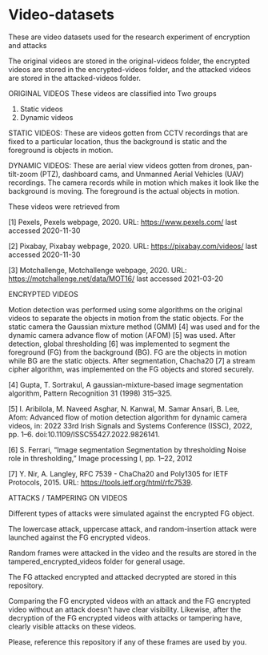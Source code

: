 # Video-datasets
These are video datasets used for the research experiment of encryption and attacks


The original videos are stored in the original-videos folder, the encrypted videos are stored in the encrypted-videos folder, and the attacked videos are stored in the attacked-videos folder.

ORIGINAL VIDEOS
These videos are classified into Two groups
  1. Static videos
  2. Dynamic videos

STATIC VIDEOS: These are videos gotten from CCTV recordings that are fixed to a particular location, thus the background is static and the foreground is objects in motion.

DYNAMIC VIDEOS: These are aerial view videos gotten from drones, pan-tilt-zoom (PTZ), dashboard cams, and Unmanned Aerial Vehicles (UAV) recordings. The camera records while in motion which makes it look like the background is moving. The foreground is the actual objects in motion.

These videos were retrieved from 

[1] Pexels, Pexels webpage, 2020. URL: https://www.pexels.com/ last accessed 2020-11-30


[2] Pixabay, Pixabay webpage, 2020. URL: https://pixabay.com/videos/ last accessed 2020-11-30


[3] Motchallenge, Motchallenge webpage, 2020. URL: https://motchallenge.net/data/MOT16/ last accessed 2021-03-20



ENCRYPTED VIDEOS

Motion detection was performed using some algorithms on the original videos to separate the objects in motion from the static objects. For the static camera the Gaussian mixture method (GMM) [4] was used and for the dynamic camera advance flow of motion (AFOM) [5] was used. After detection, global thresholding [6] was implemented to segment the foreground (FG) from the background (BG). FG are the objects in motion while BG are the static objects. After segmentation, Chacha20 [7] a stream cipher algorithm, was implemented on the FG objects and stored securely.

[4] Gupta, T. Sortrakul, A gaussian-mixture-based image segmentation algorithm, Pattern Recognition 31 (1998) 315–325.

[5] I. Aribilola, M. Naveed Asghar, N. Kanwal, M. Samar Ansari, B. Lee, Afom: Advanced flow of motion detection algorithm for dynamic camera videos, in: 2022 33rd Irish Signals and Systems Conference (ISSC), 2022, pp. 1–6. doi:10.1109/ISSC55427.2022.9826141.

[6] S. Ferrari, “Image segmentation Segmentation by thresholding Noise role in thresholding,” Image processing I, pp. 1–22, 2012

[7] Y. Nir, A. Langley, RFC 7539 - ChaCha20 and Poly1305 for IETF Protocols, 2015. URL: https://tools.ietf.org/html/rfc7539.



ATTACKS / TAMPERING ON VIDEOS

Different types of attacks were simulated against the encrypted FG object. 

The lowercase attack, uppercase attack, and random-insertion attack were launched against the FG encrypted videos.

Random frames were attacked in the video and the results are stored in the tampered_encrypted_videos folder for general usage.

The FG attacked encrypted and attacked decrypted are stored in this repository.

Comparing the FG encrypted videos with an attack and the FG encrypted video without an attack doesn't have clear visibility. Likewise, after the decryption of the FG encrypted videos with attacks or tampering have, clearly visible attacks on these videos.

Please, reference this repository if any of these frames are used by you.
